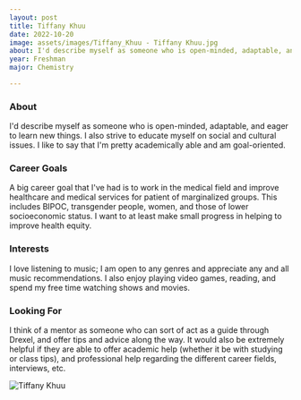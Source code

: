 ```yaml
---
layout: post
title: Tiffany Khuu 
date: 2022-10-20
image: assets/images/Tiffany_Khuu - Tiffany Khuu.jpg
about: I'd describe myself as someone who is open-minded, adaptable, and eager to learn new things. I also strive to educate myself on social and cultural issues. I like to say that I'm pretty academically able and am goal-oriented.
year: Freshman
major: Chemistry 

---
```


### About

I'd describe myself as someone who is open-minded, adaptable, and eager to learn new things. I also strive to educate myself on social and cultural issues. I like to say that I'm pretty academically able and am goal-oriented.

### Career Goals

A big career goal that I've had is to work in the medical field and improve healthcare and medical services for patient of marginalized groups. This includes BIPOC, transgender people, women, and those of lower socioeconomic status. I want to at least make small progress in helping to improve health equity. 

### Interests

I love listening to music; I am open to any genres and appreciate any and all music recommendations. I also enjoy playing video games, reading, and spend my free time watching shows and movies. 

### Looking For

I think of a mentor as someone who can sort of act as a guide through Drexel, and offer tips and advice along the way. It would also be extremely helpful if they are able to offer academic help (whether it be with studying or class tips), and professional help regarding the different career fields, interviews, etc.

<div class="text-center my-5">
    <img src="https://sase-drexel.github.io/mentorship-2021/assets/images/Tiffany-Khuu.jpg" alt="Tiffany Khuu" class="rounded post-img" />
</div>
